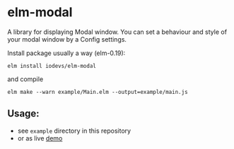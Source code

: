 # elm-modal
A library for displaying Modal window. You can set a behaviour and style of your modal window by a Config settings.

Install package usually a way (elm-0.19):
```
elm install iodevs/elm-modal
```

and compile
```
elm make --warn example/Main.elm --output=example/main.js
```

## Usage:
* see `example` directory in this repository
* or as live [demo](https://iodevs.github.io/elm-modal)
